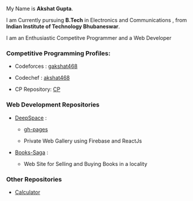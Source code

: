 My Name is **Akshat Gupta**. 

I am Currently pursuing **B.Tech** in Electronics and Communications , from **Indian Institute of Technology Bhubaneswar**.

I am an Enthusiastic Competitve Programmer and a Web Developer


### Competitive Programming Profiles:

- Codeforces : [gakshat468](https://codeforces.com/profile/gakshat468)

- Codechef : [akshat468](https://www.codechef.com/users/akshat468)

- CP Repository: [CP](https://github.com/AkshatGupta468/CP)

### Web Development Repositories
- [DeepSpace](https://github.com/AkshatGupta468/DeepSpace) :

  - [gh-pages](https://akshatgupta468.github.io/DeepSpace/)

  - Private Web Gallery using Firebase and ReactJs

- [Books-Saga](https://github.com/AkshatGupta468/Books-Saga) :

  - Web Site for Selling and Buying Books in a locality
  
### Other Repositories
  - [Calculator](https://akshatgupta468.github.io/Calculator/)
  
